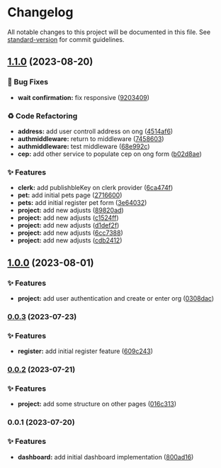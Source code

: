 # Changelog

All notable changes to this project will be documented in this file. See [standard-version](https://github.com/conventional-changelog/standard-version) for commit guidelines.

## [1.1.0](https://github.com/patas-peludas/dashboard/compare/v1.0.0...v1.1.0) (2023-08-20)


### 🐛 Bug Fixes

* **wait confirmation:** fix responsive ([9203409](https://github.com/patas-peludas/dashboard/commit/920340982276f10870573346ef9dfdc544e5e37a))


### ♻️ Code Refactoring

* **address:** add user controll address on ong ([4514af6](https://github.com/patas-peludas/dashboard/commit/4514af6f0a02df327586112cab7b86eb1c5e484f))
* **authmiddleware:** return to middleware ([7458603](https://github.com/patas-peludas/dashboard/commit/7458603a80de7ea1bfaff22068169738f049b11c))
* **authmiddleware:** test middleware ([68e992c](https://github.com/patas-peludas/dashboard/commit/68e992c1ce27ca8a69a0a8ed749b2ad6466b9608))
* **cep:** add other service to populate cep on ong form ([b02d8ae](https://github.com/patas-peludas/dashboard/commit/b02d8ae9b5bd06ebaa497ac8e454b2c5347663e9))


### ✨ Features

* **clerk:** add publishbleKey on clerk provider ([6ca474f](https://github.com/patas-peludas/dashboard/commit/6ca474f161b2b2d5a4d49c1d154927d418e01bd1))
* **pet:** add initial pets page ([2716600](https://github.com/patas-peludas/dashboard/commit/27166000269ef21c7bd3fc57be612c8491a65c28))
* **pets:** add initial register pet form ([3e64032](https://github.com/patas-peludas/dashboard/commit/3e64032ffad7cc746260f703b0858b49f2f3cda4))
* **project:** add new adjusts ([89820ad](https://github.com/patas-peludas/dashboard/commit/89820adf2d8dab117d7b7242210830305543dfe0))
* **project:** add new adjusts ([c1524ff](https://github.com/patas-peludas/dashboard/commit/c1524ffe8180d749219d9b1259d5cc5360fa284c))
* **project:** add new adjusts ([d1def2f](https://github.com/patas-peludas/dashboard/commit/d1def2f2f0fac7e45d06faecf3041b5608311d44))
* **project:** add new adjusts ([6cc7388](https://github.com/patas-peludas/dashboard/commit/6cc73883bbc34798378a3069477e04682d19832c))
* **project:** add new adjusts ([cdb2412](https://github.com/patas-peludas/dashboard/commit/cdb2412bae417955f34b4d3414bfb7bf748983fa))

## [1.0.0](https://github.com/patas-peludas/dashboard/compare/v0.0.2...v1.0.0) (2023-08-01)


### ✨ Features

* **project:** add user authentication and create or enter org ([0308dac](https://github.com/patas-peludas/dashboard/commit/0308dac5f3f276b7d9f6f049f4032804de1febe8))

### [0.0.3](https://github.com/patas-peludas/dashboard/compare/v0.0.2...v0.0.3) (2023-07-23)


### ✨ Features

* **register:** add initial register feature ([609c243](https://github.com/patas-peludas/dashboard/commit/609c2439ba686ff6c2b470a1154d183aad0f4c66))

### [0.0.2](https://github.com/patas-peludas/dashboard/compare/v0.0.1...v0.0.2) (2023-07-21)


### ✨ Features

* **project:** add some structure on other pages ([016c313](https://github.com/patas-peludas/dashboard/commit/016c31364815f9878a84dce15c7734b1d7c6cfc0))

### 0.0.1 (2023-07-20)


### ✨ Features

* **dashboard:** add initial dashboard implementation ([800ad16](https://github.com/patas-peludas/dashboard/commit/800ad167641cf3c96818a2fb95323565faf3561d))
